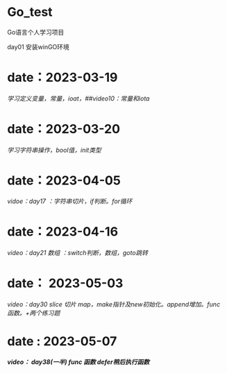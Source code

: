 # Go_test
Go语言个人学习项目

day01 安装winGO环境

# date：2023-03-19

###### 学习定义变量，常量，ioat，##video10：常量和iota

# date：2023-03-20

###### 学习字符串操作，bool值，init类型

# date：2023-04-05

###### vidoe：day17 ：字符串切片，if判断。for循环

# date：2023-04-16

###### video：day21 数组 ：switch判断，数组，goto跳转

# date： 2023-05-03

###### video：day30 slice 切片 map，make指针及new初始化。append增加。func函数。+两个练习题

# date : 2023-05-07

##### video： day38(一半) func 函数 defer稍后执行函数